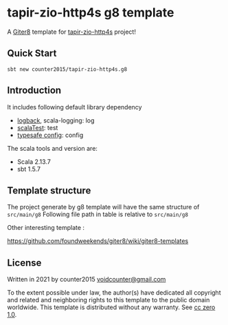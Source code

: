 # tapir-zio-http4s g8 template

A [Giter8][g8] template for [tapir-zio-http4s](https://tapir.softwaremill.com/en/latest/server/zio-http4s.html) project!

## Quick Start
```
sbt new counter2015/tapir-zio-http4s.g8
```

## Introduction
It includes following default library dependency
- [logback](http://logback.qos.ch/), scala-logging: log
- [scalaTest](http://www.scalatest.org/): test
- [typesafe config](https://github.com/lightbend/config): config

The scala tools and version are:
- Scala 2.13.7
- sbt 1.5.7

## Template structure
The project generate by g8 template will have the same structure of `src/main/g8`
Following file path in table is relative to `src/main/g8`


Other interesting template :

https://github.com/foundweekends/giter8/wiki/giter8-templates



License
----------------
Written in 2021 by counter2015 <voidcounter@gmail.com>

To the extent possible under law, the author(s) have dedicated all copyright and related
and neighboring rights to this template to the public domain worldwide.
This template is distributed without any warranty. See [cc zero 1.0](http://creativecommons.org/publicdomain/zero/1.0/).

[g8]: http://www.foundweekends.org/giter8/
